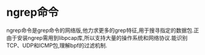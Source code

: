 # ngrep命令

ngrep命令是grep命令的网络版,他力求更多的grep特征,用于搜寻指定的数据包.正由于安装ngrep需用到libpcap库,所以支持大量的操作系统和网络协议.能识别TCP、UDP和ICMP包,理解bpf的过滤机制.




